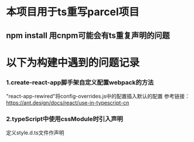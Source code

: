 #  本项目用于ts重写parcel项目
##  npm install  用cnpm可能会有ts重复声明的问题
#  以下为构建中遇到的问题记录

### 1.create-react-app脚手架自定义配置webpack的方法

  "react-app-rewired"将config-overrides.js中的配置插入默认的配置
  参考链接：https://ant.design/docs/react/use-in-typescript-cn

### 2.typeScript中使用cssModule时引入声明

  定义style.d.ts文件作声明
